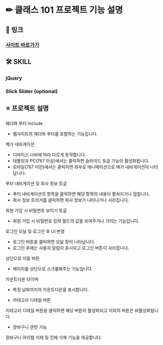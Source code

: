 # ✏ 클래스 101 프로젝트 기능 설명 
## 🚀 링크
### [사이트 바로가기](https://goseongho.github.io/class101/) 
## 🛠 SKILL 
### jQuery  
### Slick Slider (optional)

## ⭐️ 프로젝트 설명
헤더와 푸터 Include
- 웹사이트의 헤더와 푸터를 포함하는 기능입니다.

 메가 네비게이션
 
- 디바이스 너비에 따라 다르게 동작합니다.
- 태블릿과 PC(767 이상)에서는 클릭하면 슬라이드 토글 기능이 활성화됩니다.
- 모바일(767 미만)에서는 클릭하면 좌우로 애니메이션으로 메가 네비게이션이 나타납니다.

푸터 내비게이션 및 회사 정보 토글

- 푸터 내비게이션의 항목을 클릭하면 해당 항목의 내용이 펼쳐지거나 접힙니다.
- 회사 정보 트리거를 클릭하면 회사 정보가 나타나거나 사라집니다.

회원 가입 시 비밀번호 보이기 토글

- 회원 가입 시 비밀번호 입력 필드의 값을 보여주거나 가리는 기능입니다.

로그인 모달 및 로그인 후 UI 변경

- 로그인 버튼을 클릭하면 모달 창이 나타납니다.
- 로그인 후에는 사용자 알림이 표시되고 로그인 버튼이 사라집니다.

상단으로 이동 버튼

- 페이지를 상단으로 스크롤해주는 기능입니다.

카운트다운 타이머

- 특정 날짜까지의 카운트다운을 표시합니다.

- 카테고리 디테일 버튼

카테고리 디테일 버튼을 클릭하면 해당 버튼이 활성화되고 이외의 버튼은 비활성화됩니다.

- 장바구니 관련 기능

장바구니 아이템 삭제 및 전체 삭제 기능을 제공합니다.

